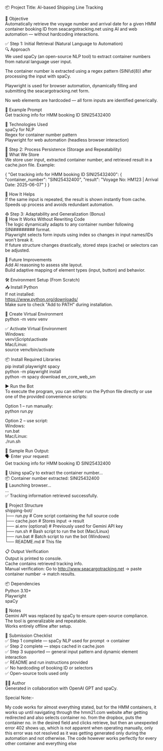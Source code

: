 📦 Project Title: AI-based Shipping Line Tracking

🎯 Objective  
Automatically retrieve the voyage number and arrival date for a given HMM container booking ID from seacargotracking.net using AI and web automation — without hardcoding interactions.

✅ Step 1: Initial Retrieval (Natural Language to Automation)  
🔍 Approach  
We used spaCy (an open-source NLP tool) to extract container numbers from natural language user input.

The container number is extracted using a regex pattern (SINI\d{8}) after processing the input with spaCy.

Playwright is used for browser automation, dynamically filling and submitting the seacargotracking.net form.

No web elements are hardcoded — all form inputs are identified generically.

🧠 Example Prompt  
Get tracking info for HMM booking ID SINI25432400

🤖 Technologies Used  
spaCy for NLP  
Regex for container number pattern  
Playwright for web automation (headless browser interaction)

💾 Step 2: Process Persistence (Storage and Repeatability)  
🧠 What We Store  
We store user input, extracted container number, and retrieved result in a cache.json file. Example:

{
"Get tracking info for HMM booking ID SINI25432400": {
"container_number": "SINI25432400",
"result": "Voyage No: HM123 | Arrival Date: 2025-06-07"
}
}

🔁 How It Helps  
If the same input is repeated, the result is shown instantly from cache.  
Speeds up process and avoids redundant automation.

♻️ Step 3: Adaptability and Generalization (Bonus)  
🔄 How It Works Without Rewriting Code  
The logic dynamically adapts to any container number following SINI######## format.  
Playwright selects form inputs using index so changes in input names/IDs won't break it.  
If future structure changes drastically, stored steps (cache) or selectors can be adjusted.

🧩 Future Improvements  
Add AI reasoning to assess site layout.  
Build adaptive mapping of element types (input, button) and behavior.

🛠️ Environment Setup (From Scratch)  
📥 Install Python  
If not installed:  
https://www.python.org/downloads/  
Make sure to check "Add to PATH" during installation.

🧪 Create Virtual Environment  
python -m venv venv

✅ Activate Virtual Environment  
Windows:  
venv\Scripts\activate  
Mac/Linux:  
source venv/bin/activate

📦 Install Required Libraries  
pip install playwright spacy  
python -m playwright install  
python -m spacy download en_core_web_sm

▶️ Run the Bot  
To execute the program, you can either run the Python file directly or use one of the provided convenience scripts:

Option 1 – run manually:  
python run.py

Option 2 – use script:  
Windows:  
run.bat  
Mac/Linux:  
./run.sh

🔄 Sample Run Output:  
🗣️ Enter your request:  
Get tracking info for HMM booking ID SINI25432400

🤖 Using spaCy to extract the container number...  
📦 Container number extracted: SINI25432400  
🚀 Launching browser...  
...  
✅ Tracking information retrieved successfully.

📁 Project Structure  
shipping-bot/  
├── run.py # Core script containing the full source code  
├── cache.json # Stores input → result  
├── ai.env (optional) # Previously used for Gemini API key  
├── run.sh # Bash script to run the bot (Mac/Linux)  
├── run.bat # Batch script to run the bot (Windows)  
└── README.md # This file

📋 Output Verification  
Output is printed to console.  
Cache contains retrieved tracking info.  
Manual verification: Go to http://www.seacargotracking.net → paste container number → match results.

📦 Dependencies  
Python 3.10+  
Playwright  
spaCy

🧠 Notes  
Gemini API was replaced by spaCy to ensure open-source compliance.  
The tool is generalizable and repeatable.  
Works entirely offline after setup.

🏁 Submission Checklist  
✅ Step 1 complete — spaCy NLP used for prompt → container  
✅ Step 2 complete — steps cached in cache.json  
✅ Step 3 supported — general input pattern and dynamic element interaction  
✅ README and run instructions provided  
✅ No hardcoding of booking ID or selectors  
✅ Open-source tools used only

🧑‍💻 Author  
Generated in collaboration with OpenAI GPT and spaCy.

Special Note:-

My code works for almost everything stated, but for the HMM containers, it works up until navigating through the hmm21.com website after getting redirected and also selects container no. from the dropbox, puts the container no. in the desired field and clicks retrieve, but then an unexpexted error 402 shows up, which is not apparent when operating manually, only this error was not resolved as it was getting generated only during the automation and not otherwise. The code however works perfectly for every other container and everything else